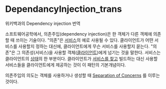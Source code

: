 # DependancyInjection_trans
위키백과의 Dependency injection 번역


소프트웨어공학에서, 의존주입(dependency injection)은 한 객체가 다른 객체에 의존할 때 쓰이는 기술이다. "의존"은 [서비스](http:// "소프트웨어설계 관점에서, 서비스에 기반한 설계. 서비스란 서로다른 목적을 가진 클라이언트들이 사용할 수 있는 기능 또는 그 기능의 모음이다, 사용량은 제한가능 해야함.")의 예로 사용될 수 있다. 클라이언트가 어떤 서비스를 사용할지 정하는 대신에, 클라이언트에게 무슨 서비스를 사용할지 묻는다. "의존"은 그 의존성(서비스)을 사용할 객체([클라이언트](http:// "클라이언트는 서버에서 제공하는 서비스에 접근하는 컴퓨터 하드웨어 또는 소프트웨어이다. 서버는 클라이언트가 네트워크를 통해 서비스에 접근할 경우 또다른 하나의 컴퓨터일 수 있다."))에게 넘기는 것을 말한다. 서비스는 클라이언트의 [상태](http:// "information technology and computer science 에서 시스템은 상태값이 있는 것으로 묘사된다. 만약 유저 상호작용 또는 선진행된 이벤트를 기억하도록 설계했다면, 기억한 정보를 시스템상태값이라 부른다")의 한 부분이다. 클라이언트가 [서비스를 찾고](http:// "service locator pattern 은 하나의 디자인 패턴이고, 소프트웨어개발에서는 안티패턴이다. 서비스를 가져오는 과정을 추상화 레이어에 캡슐화하기 때문이다. 이 패턴은 요청이 있을 때 작업에 필요한 정보를 받는,  service locator 라고 알려져있다. 서비스를 찾는 것에 대한 가장 큰 비판은 의존관계를 감춘다는 것이다.") 빌드하는 대신 사용할 서비스들을 클라이언트에게 제공하는 것이 이 패턴의 기본개념이다.  

의존주입의 의도는 객체를 사용하거나 생성할 때 [Separation of Concerns](http:// "컴퓨터이론에서, Soc(separation of concertns)는 프로그램을 섹션별로 나누는 방식에 대한 설계입니다. 그 대상은 프로그램 코드에 대한 것이고, 정확히는 시작할 클래스의 이름 입니다. Soc를 잘 구현한 프로그램을 모듈화된 프로그램이라 부릅니다. 모듈화 즉 클래스 분리는 잘 정의된 인터페이스 내에 캡슐화함으로써 이루어집니다. 캡슐화는 정보를 숨기는 것을 의미합니다. 계층화된 설계는 시스템정보에서 클래스 분리의 한 예이기도 합니다. ") 를 이루는 것이다.






